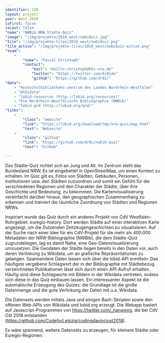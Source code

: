 ```yaml
---
identifier: 130
layout: project
year: West 2019
isFirst: false
isLast: false
"name": "NWBib-NRW Städte-Quiz"
"image": "/img/projekte/2019_west/nwbiQuiz.jpg"
"tile": "/img/projekte-tiles/2019_west/nwbiQuiz.png"
"tile_active": "/img/projekte-tiles/2019_west/nwbiQuiz-active.png"
"team":
    -
        "name": "Pascal Christoph"
        "contact":
            "mail": "mailto:christoph@hbz-nrw.de"
            "twitter": "https://twitter.com/dr0ide"
            "github": "https://github.com/dr0i/"
"data":
    - "Hochschulbibliotheks-zentrum des Landes Nordrhein-Westfalen"
    - "Wikidata"
    - "lobid-resources (http://lobid.org/resources)"
    - "Die Nordrhein-Westfälische Bibliographie (NWBib)"
    - "lobid-gnd (http://lobid.org/gnd)"
"links":
    -
        "class": "website"
        "link": "https://lobid.org/download/tmp/nrw-quiz/map.html"
        "text": "Webseite"
    -
        "class": "github"
        "link": "https://github.com/dr0i/nwbib-quiz"
        "text": "GitHub"
           
---
```

Das Städte-Quiz richtet sich an Jung und Alt. Im Zentrum steht das Bundesland NRW. Es ist eingebettet in OpenStreetMap, um einen Kontext zu erhalten. Im Quiz gilt es, Fotos von Städten, Gebäuden, Personen, Institutionen usw. den Städten zuzuordnen und somit ein Gefühl für die verschiedenen Regionen und den Charakter der Städte, über ihre Geschichte und Bedeutung, zu bekommen. Die Kartenvisualisierung vereinfacht darüber hinaus, den geographischen Zusammenhang zu erkennen und trainiert die räumliche Zuordnung von Städten und Regionen NRWs.

Inspiriert wurde das Quiz durch ein anderes Projekt von CdV Westfalen-Ruhrgebiet: euregio-history. Dort werden Städte auf einer interaktiven Karte angezeigt, um die
Dutzenden Zeitzeugengeschichten zu visualisieren. Auf der Suche nach einer Idee für ein CdV-Projekt für die mehr als 400.000 Metadaten der NRW-Bibliographie (NWBib), die dem Städte-Quiz zugrundeliegen, lag es damit Nahe, eine Geo-Datenvisualisierung umzusetzen. Die Geodaten der Städte liegen bereits in den Daten vor, auch deren Verlinkung zu Wikidata, um an grafische Repräsentationen zu gelangen. Spannendere Daten lassen sich über die lobid-API ermitteln: Das häufigste vergebene Schlagwort der in der Bibliographie mit Städtebezug verzeichneten Publikationen lässt sich durch einen API-Aufruf erhalten. Häufig sind diese Schlagworte mit Bildern in der Wikidata vertreten, sodass sich diese in das Quiz einbauen lassen. Ein interessanter Aspekt ist die automatische Erzeugung des Quizes: die Grundlage ist die große Datenmenge und die gute Verlinkung der Daten mit u.a. Wikidata.

Die Datensets werden mittels Java und einigen Bash-Skripten sowie den offenen Web-APIs von Wikidata und lobid.org erzeugt. Die Webapp basiert auf Javascript-Programmen von <a href="https://twitter.com/_hanwong" target="_blank">https://twitter.com/_hanwong</a>, die bei CdV Ost 2018 entstanden (<a href="https://github.com/CodeforLeipzig/codingdavinciost2018" target="_blank">https://github.com/CodeforLeipzig/codingdavinciost2018</a>).

Es wäre spannend, weitere Datensets zu erzeugen, für kleinere Städte oder Euregio-Regionen.